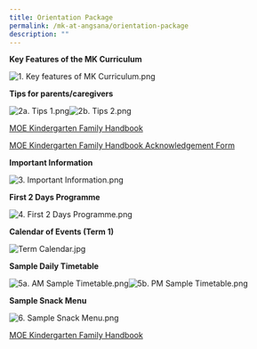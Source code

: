 ```yaml
---
title: Orientation Package
permalink: /mk-at-angsana/orientation-package
description: ""
---
```


**Key Features of the MK Curriculum**

![1. Key features of MK Curriculum.png](https://angsanapri.moe.edu.sg/qql/slot/u167/MK@Angsana/1.%20Key%20features%20of%20MK%20Curriculum.png)

**Tips for parents/caregivers**

![2a. Tips 1.png](https://angsanapri.moe.edu.sg/qql/slot/u167/MK@Angsana/2a.%20Tips%201.png)![2b. Tips 2.png](https://angsanapri.moe.edu.sg/qql/slot/u167/MK@Angsana/2b.%20Tips%202.png)  


  
[MOE Kindergarten Family Handbook](/files/2021%20MOE%20Kindergarten%20Family%20Handbook.pdf)


[MOE Kindergarten Family Handbook Acknowledgement Form](/files/MK%20Family%20Handbook%20Acknowledgement%20Form.pdf)
  
  
  
  
  
  
  
  
  
  
  
  
  

**Important Information**

![3. Important Information.png](https://angsanapri.moe.edu.sg/qql/slot/u167/MK@Angsana/3.%20Important%20Information.png)  

**First 2 Days Programme**

![4. First 2 Days Programme.png](https://angsanapri.moe.edu.sg/qql/slot/u167/MK@Angsana/4.%20First%202%20Days%20Programme.png)  

**Calendar of Events (Term 1)**

![Term Calendar.jpg](https://angsanapri.moe.edu.sg/qql/slot/u167/MK@Angsana/Term%20Calendar.jpg)  

**Sample Daily Timetable**

![5a. AM Sample Timetable.png](https://angsanapri.moe.edu.sg/qql/slot/u167/MK@Angsana/5a.%20AM%20Sample%20Timetable.png)![5b. PM Sample Timetable.png](https://angsanapri.moe.edu.sg/qql/slot/u167/MK@Angsana/5b.%20PM%20Sample%20Timetable.png)  
  
  
  
  
  
  
  
  
  
  
  
  
  
  
  
  
  
  
  
  
  
  
  
  
  
  

**Sample Snack Menu**

![6. Sample Snack Menu.png](https://angsanapri.moe.edu.sg/qql/slot/u167/MK@Angsana/6.%20Sample%20Snack%20Menu.png)

[MOE Kindergarten Family Handbook](/files/2021%20MOE%20Kindergarten%20Family%20Handbook.pdf)